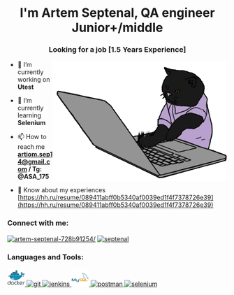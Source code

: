 <h1 align="center"> I'm Artem Septenal, QA engineer Junior+/middle</h1>
<h3 align="center"> Looking for a job [1.5 Years Experience]</h3>
<img align="right" alt="Coding" width="400" src="https://raw.githubusercontent.com/HolyZheng/holyZheng-blog/master/images/coding.gif">

- 🔭 I’m currently working on **Utest**

- 🌱 I’m currently learning **Selenium**

- 📫 How to reach me **artiom.sep14@gmail.com / Tg: @ASA_175**

- 📄 Know about my experiences [https://hh.ru/resume/089411abff0b5340af0039ed1f4f7378726e39](https://hh.ru/resume/089411abff0b5340af0039ed1f4f7378726e39)

<h3 align="left">Connect with me:</h3>
<p align="left">
<a href="https://linkedin.com/in/artem-septenal-728b91254/" target="blank"><img align="center" src="https://raw.githubusercontent.com/rahuldkjain/github-profile-readme-generator/master/src/images/icons/Social/linked-in-alt.svg" alt="artem-septenal-728b91254/" height="30" width="40" /></a>
<a href="https://instagram.com/septenal" target="blank"><img align="center" src="https://raw.githubusercontent.com/rahuldkjain/github-profile-readme-generator/master/src/images/icons/Social/instagram.svg" alt="septenal" height="30" width="40" /></a>
</p>

<h3 align="left">Languages and Tools:</h3>
<p align="left"> <a href="https://www.docker.com/" target="_blank" rel="noreferrer"> <img src="https://raw.githubusercontent.com/devicons/devicon/master/icons/docker/docker-original-wordmark.svg" alt="docker" width="40" height="40"/> </a> <a href="https://git-scm.com/" target="_blank" rel="noreferrer"> <img src="https://www.vectorlogo.zone/logos/git-scm/git-scm-icon.svg" alt="git" width="40" height="40"/> </a> <a href="https://www.jenkins.io" target="_blank" rel="noreferrer"> <img src="https://www.vectorlogo.zone/logos/jenkins/jenkins-icon.svg" alt="jenkins" width="40" height="40"/> </a> <a href="https://www.mysql.com/" target="_blank" rel="noreferrer"> <img src="https://raw.githubusercontent.com/devicons/devicon/master/icons/mysql/mysql-original-wordmark.svg" alt="mysql" width="40" height="40"/> </a> <a href="https://postman.com" target="_blank" rel="noreferrer"> <img src="https://www.vectorlogo.zone/logos/getpostman/getpostman-icon.svg" alt="postman" width="40" height="40"/> </a> <a href="https://www.selenium.dev" target="_blank" rel="noreferrer"> <img src="https://raw.githubusercontent.com/detain/svg-logos/780f25886640cef088af994181646db2f6b1a3f8/svg/selenium-logo.svg" alt="selenium" width="40" height="40"/> </a> </p>



